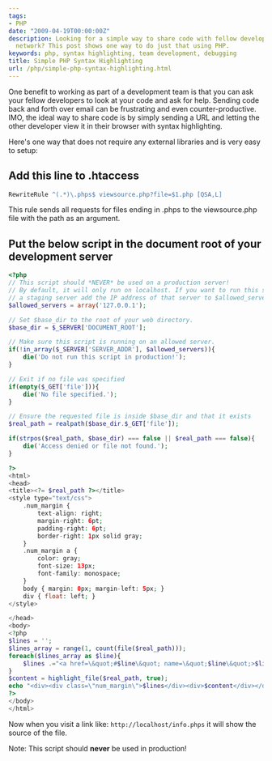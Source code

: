 ```yaml
---
tags:
- PHP
date: "2009-04-19T00:00:00Z"
description: Looking for a simple way to share code with fellow developers on a local
  network? This post shows one way to do just that using PHP.
keywords: php, syntax highlighting, team development, debugging
title: Simple PHP Syntax Highlighting
url: /php/simple-php-syntax-highlighting.html
---
```

One benefit to working as part of a development team is that you can ask your fellow developers to look at your code and ask for help. Sending code back and forth over email can be frustrating and even counter-productive. IMO, the ideal way to share code is by simply sending a URL and letting the other developer view it in their browser with syntax highlighting.

Here's one way that does not require any external libraries and is very easy to setup:

## Add this line to .htaccess
```apache
RewriteRule ^(.*)\.phps$ viewsource.php?file=$1.php [QSA,L]
```

This rule sends all requests for files ending in .phps to the viewsource.php file with the path as an argument.
## Put the below script in the document root of your development server
```php
<?php
// This script should *NEVER* be used on a production server!
// By default, it will only run on localhost. If you want to run this script on
// a staging server add the IP address of that server to $allowed_servers.
$allowed_servers = array('127.0.0.1');

// Set $base_dir to the root of your web directory.
$base_dir = $_SERVER['DOCUMENT_ROOT'];

// Make sure this script is running on an allowed server.
if(!in_array($_SERVER['SERVER_ADDR'], $allowed_servers)){
    die('Do not run this script in production!');
}

// Exit if no file was specified
if(empty($_GET['file'])){
    die('No file specified.');
}

// Ensure the requested file is inside $base_dir and that it exists
$real_path = realpath($base_dir.$_GET['file']);

if(strpos($real_path, $base_dir) === false || $real_path === false){
    die('Access denied or file not found.');
}

?>
<html>
<head>
<title><?= $real_path ?></title>
<style type="text/css">
    .num_margin {
        text-align: right;
        margin-right: 6pt;
        padding-right: 6pt;
        border-right: 1px solid gray;
    }
    .num_margin a {
        color: gray;
        font-size: 13px;
        font-family: monospace;
    }
    body { margin: 0px; margin-left: 5px; }
    div { float: left; }
</style>

</head>
<body>
<?php
$lines = '';
$lines_array = range(1, count(file($real_path)));
foreach($lines_array as $line){
    $lines .="<a href=\&quot;#$line\&quot; name=\&quot;$line\&quot;>$line</a><br />";
}
$content = highlight_file($real_path, true);
echo "<div><div class=\"num_margin\">$lines</div><div>$content</div></div>";
?>
</body>
</html>
```

Now when you visit a link like: `http://localhost/info.phps` it will show the source of the file.

Note:  This script should **never** be used in production!
